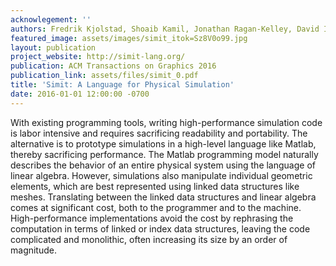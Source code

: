 ```yaml
---
acknowlegement: ''
authors: Fredrik Kjolstad, Shoaib Kamil, Jonathan Ragan-Kelley, David I. W. Levin, Shinjiro Sueda, Desai Chen, Etienne Vouga, Danny M. Kaufman, Gurtej Kanwar, Wojciech Matusik, Saman Amarasinghe
featured_image: assets/images/simit_itok=Sz8V0o99.jpg
layout: publication
project_website: http://simit-lang.org/
publication: ACM Transactions on Graphics 2016
publication_link: assets/files/simit_0.pdf
title: 'Simit: A Language for Physical Simulation'
date: 2016-01-01 12:00:00 -0700
---
```


With existing programming tools, writing high-performance simulation code is labor intensive and requires sacrificing readability and portability. The alternative is to prototype simulations in a high-level language like Matlab, thereby sacrificing performance. The Matlab programming model naturally describes the behavior of an entire physical system using the language of linear algebra. However, simulations also manipulate individual geometric elements, which are best represented using linked data structures like meshes. Translating between the linked data structures and linear algebra comes at significant cost, both to the programmer and to the machine. High-performance implementations avoid the cost by rephrasing the computation in terms of linked or index data structures, leaving the code complicated and monolithic, often increasing its size by an order of magnitude.